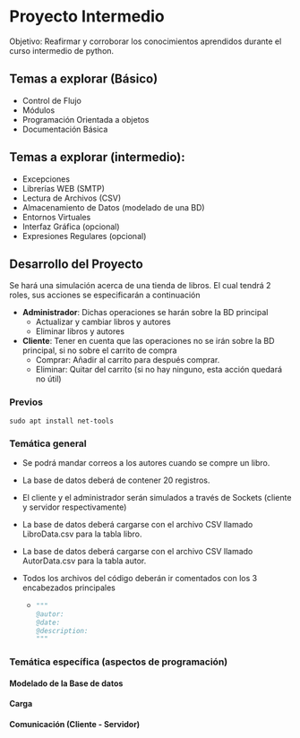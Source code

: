# Proyecto Intermedio

Objetivo: Reafirmar y corroborar los conocimientos aprendidos durante el curso intermedio de python.

## Temas a explorar (Básico)

- Control de Flujo
- Módulos
- Programación Orientada a objetos
- Documentación Básica



## Temas a explorar (intermedio):

- Excepciones
- Librerías WEB (SMTP)
- Lectura de Archivos (CSV)
- Almacenamiento de Datos (modelado de una BD)
- Entornos Virtuales
- Interfaz Gráfica (opcional)
- Expresiones Regulares (opcional)



## Desarrollo del Proyecto

Se hará una simulación acerca de una tienda de libros. El cual tendrá 2 roles, sus acciones se especificarán a continuación

- **Administrador**: Dichas operaciones se harán sobre la BD principal
  - Actualizar y cambiar libros y autores
  - Eliminar libros y autores
- **Cliente**: Tener en cuenta que las operaciones no se irán sobre la BD principal, si no sobre el carrito de compra
  - Comprar: Añadir al carrito para después comprar.
  - Eliminar: Quitar del carrito (si no hay ninguno, esta acción quedará no útil)

### Previos

```
sudo apt install net-tools
```



### Temática general

- Se podrá mandar correos a los autores cuando se compre un libro.

- La base de datos deberá de contener 20 registros.

- El cliente y el administrador serán simulados a través de Sockets (cliente y servidor respectivamente)

- La base de datos deberá cargarse con el archivo CSV llamado LibroData.csv para la tabla libro.

- La base de datos deberá cargarse con el archivo CSV llamado AutorData.csv para la tabla autor.

- Todos los archivos del código deberán ir comentados con los 3 encabezados principales

  - ```python
    """
    @autor:
    @date:
    @description:
    """
    ```



### Temática específica (aspectos de programación)

#### Modelado de la Base de datos

#### Carga

#### Comunicación (Cliente - Servidor)



